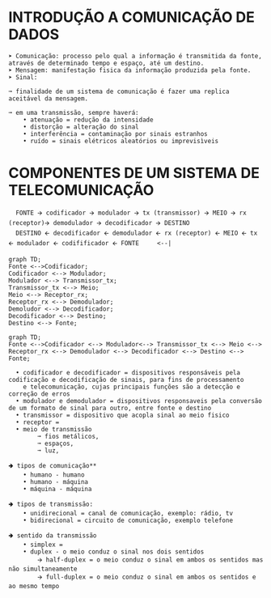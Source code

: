 # INTRODUÇÃO A COMUNICAÇÃO DE DADOS

    ➤ Comunicação: processo pelo qual a informação é transmitida da fonte, através de determinado tempo e espaço, até um destino.
    ➤ Mensagem: manifestação fisica da informação produzida pela fonte.
    ➤ Sinal:

    ➞ finalidade de um sistema de comunicação é fazer uma replica aceitável da mensagem.

    ➞ em uma transmissão, sempre haverá:
        • atenuação = redução da intensidade
        • distorção = alteração do sinal
        • interferência = contaminação por sinais estranhos
        • ruído = sinais elétricos aleatórios ou imprevisìveis

# COMPONENTES DE UM SISTEMA DE TELECOMUNICAÇÃO

      FONTE 🡪 codificador 🡪 modulador 🡪 tx (transmissor) 🡪 MEIO 🡪 rx (receptor)🡪 demodulador 🡪 decodificador 🡪 DESTINO 
      DESTINO 🡨 decodificador 🡨 demodulador 🡨 rx (receptor) 🡨 MEIO 🡨 tx 🡨 modulador 🡨 codifificador 🡨 FONTE     <--| 

```mermaid
graph TD;
Fonte <-->Codificador;
Codificador <--> Modulador;
Modulador <--> Transmissor_tx;
Transmissor_tx <--> Meio;
Meio <--> Receptor_rx;
Receptor_rx <--> Demodulador;
Demoludor <--> Decodificador;
Decodificador <--> Destino;
Destino <--> Fonte;
```

```mermaid
graph TD;
Fonte <-->Codificador <--> Modulador<--> Transmissor_tx <--> Meio <--> Receptor_rx <--> Demodulador <--> Decodificador <--> Destino <--> Fonte;
```

      • codificador e decodificador = dispositivos responsáveis pela codificação e decodificação de sinais, para fins de processamento 
        e telecomunicação, cujas principais funções são a detecção e correção de erros
      • modulador e demodulador = dispositivos responsaveis pela conversão de um formato de sinal para outro, entre fonte e destino
      • transmissor = dispositivo que acopla sinal ao meio fisico
      • receptor =
      • meio de transmissão
            ➞ fios metálicos,    
            ➞ espaços,
            ➞ luz,    
        
    🢂 tipos de comunicação**
        • humano - humano
        • humano - máquina
        • máquina - máquina
    
    🢂 tipos de transmissão: 
        • unidirecional = canal de comunicação, exemplo: rádio, tv
        • bidirecional = circuito de comunicação, exemplo telefone
    
    🢂 sentido da transmissão
        • simplex =  
        • duplex - o meio conduz o sinal nos dois sentidos
            🡪 half-duplex = o meio conduz o sinal em ambos os sentidos mas não simultaneamente
            🡪 full-duplex = o meio conduz o sinal em ambos os sentidos e ao mesmo tempo
                                                                                            
